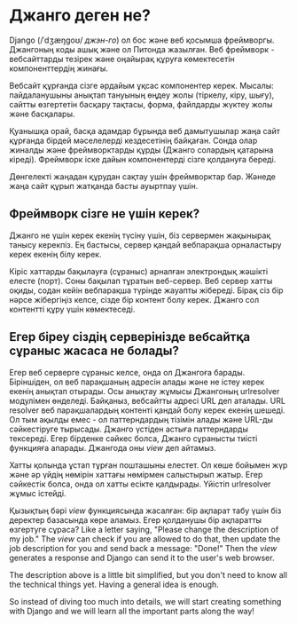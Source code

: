 # Джанго деген не?

Django (/ˈdʒæŋɡoʊ/ *джэн-го*) ол бос және веб қосымша фреймворгы. Джангоның коды ашық және ол Питонда жазылған. Веб фреймворк - вебсайттарды тезірек және оңайырақ құруға көмектесетін компоненттердің жинағы.

Вебсайт құрғанда сізге әрдайым ұқсас компонентер керек. Мысалы: пайдаланушыны анықтап тануының өңдеу жолы (тіркелу, кіру, шығу), сайтты өзгертетін басқару тақтасы, форма, файлдарды жүктеу жолы және басқалары.

Қуанышқа орай, басқа адамдар бұрында веб дамытушылар жаңа сайт құрғанда бірдей мәселелерді кездесетінің байқаған. Сонда олар жиналды және фреймворктарды құрды (Джанго солардың қатарына кіреді). Фреймворк іске дайын компонентерді сізге қолдануға береді.

Дөнгелекті жаңадан құрудан сақтау ушін фреймворктар бар. Жәнеде жаңа сайт құрып жатқанда басты ауыртпау үшін.

## Фреймворк сізге не үшін керек?

Джанго не үшін керек екенің түсіну үшін, біз сервермен жақынырақ танысу керекпіз. Ең бастысы, сервер қандай вебпарақша орналастыру керек екенің білу керек.

Кіріс хаттарды бақылауға (сұраныс) арналған электрондық жәшікті елесте (порт). Соны бақылап тұратын веб-cервер. Веб сервер хатты оқиды, содан кейін вебпарақша түрінде жауапты жібереді. Бірақ сіз бір нәрсе жібергіңіз келсе, сізде бір контент болу керек. Джанго сол контентті құру үшін көмектеседі.

## Егер біреу сіздің серверінізде вебсайтқа сұраныс жасаса не болады? 

Егер веб серверге сұраныс келсе, онда ол Джангоға барады. Біріншіден, ол веб парақшаның адресін алады және не істеу керек екенің анықтап отырады. Осы анықтау жұмысы Джангоның urlresolver модулімен өнделеді. Байқаныз, вебсайтты адресі URL деп аталады. URL resolver веб парақшалардың контенті қандай болу керек екенің шешеді. Ол тым ақылды емес - ол паттерндардың тізімін алады және URL-ды сәйкестіруге тырысады. Джанго үстіден астыға паттерндарды тексереді. Егер бірденке сәйкес болса, Джанго сұранысты тиісті функцияға апарады. Джангода оны *view* деп айтамыз.

Хатты қолында ұстап тұрған пошташыны елестет. Ол көше бойымен жүр және әр үйдің нөмірін хаттағы нөмірмен салыстырып жатыр. Егер сәйкестік болса, онда ол хатты есікте қалдырады. Үйістіп urlresolver жұмыс істейді.

Қызықтың бәрі *view* функциясында жасалған: бір ақпарат табу үшін біз деректер базасында көре аламыз. Егер қолданушы бір ақпаратты өзгертуге сұраса? Like a letter saying, "Please change the description of my job." The *view* can check if you are allowed to do that, then update the job description for you and send back a message: "Done!" Then the *view* generates a response and Django can send it to the user's web browser.

The description above is a little bit simplified, but you don't need to know all the technical things yet. Having a general idea is enough.

So instead of diving too much into details, we will start creating something with Django and we will learn all the important parts along the way!